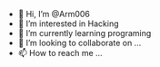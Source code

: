 - 👋 Hi, I’m @Arm006
- 👀 I’m interested in Hacking
- 🌱 I’m currently learning programing
- 💞️ I’m looking to collaborate on ...
- 📫 How to reach me ...

<!---
Arm006/Arm006 is a ✨ special ✨ repository because its `README.md` (this file) appears on your GitHub profile.
You can click the Preview link to take a look at your changes.
--->
